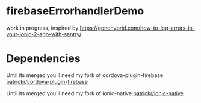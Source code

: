 # firebaseErrorhandlerDemo
work in progress, inspired by https://gonehybrid.com/how-to-log-errors-in-your-ionic-2-app-with-sentry/

# Dependencies
Until its merged you'll need my fork of cordova-plugin-firebase
[patrickr/cordova-plugin-firebase](https://github.com/patrickr/cordova-plugin-firebase)

Until its merged you'll need my fork of ionic-native
[patrickr/ionic-native](https://github.com/patrickr/ionic-native)

